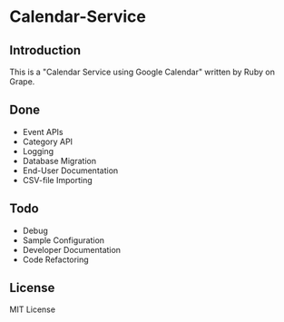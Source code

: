 # Calendar-Service
## Introduction
This is a "Calendar Service using Google Calendar" written by Ruby on Grape.

## Done
- Event APIs
- Category API
- Logging
- Database Migration
- End-User Documentation
- CSV-file Importing

## Todo
- Debug
- Sample Configuration
- Developer Documentation
- Code Refactoring

## License
MIT License
